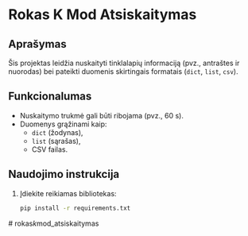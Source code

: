 # Rokas K Mod Atsiskaitymas

## Aprašymas
Šis projektas leidžia nuskaityti tinklalapių informaciją (pvz., antraštes ir nuorodas) bei pateikti duomenis skirtingais formatais (`dict`, `list`, `csv`).

## Funkcionalumas
- Nuskaitymo trukmė gali būti ribojama (pvz., 60 s).
- Duomenys grąžinami kaip:
  - `dict` (žodynas),
  - `list` (sąrašas),
  - CSV failas.

## Naudojimo instrukcija
1. Įdiekite reikiamas bibliotekas:
   ```bash
   pip install -r requirements.txt
#   r o k a s _ k _ m o d _ a t s i s k a i t y m a s  
 